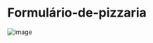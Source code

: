 # Formulário-de-pizzaria

![image](https://user-images.githubusercontent.com/16868028/221447164-57e097c9-c651-41e7-b443-fe45a4b7d0bb.png)

